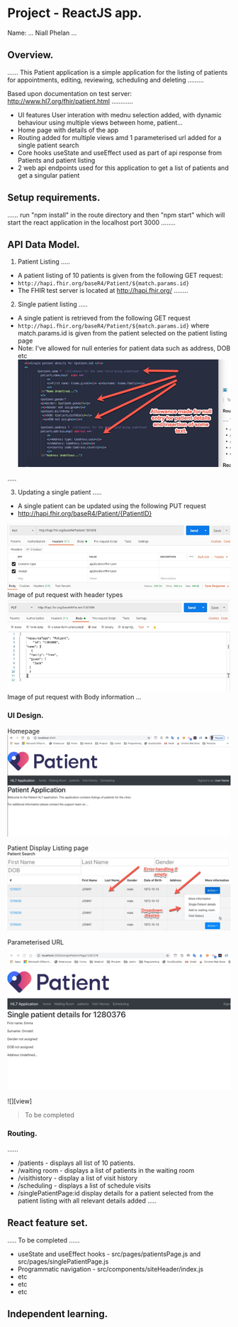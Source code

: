 # Project - ReactJS app.

Name: ... Niall Phelan ...

## Overview.
...... This Patient application is a simple application for the listing of patients for appointments, editing, reviewing, scheduling and deleting  .........

Based upon documentation on test server: http://www.hl7.org/fhir/patient.html
............ 
 
 + UI features
   User interation with mednu selection added, with dynamic behaviour using multiple views between home, patient...
 + Home page with details of the app
 + Routing added for multiple views amd 1 parameterised url added for a single patient search
 + Core hooks useState and useEffect used as part of api response from Patients and patient listing
 + 2 web api endpoints used for this application to get a list of patients and get a singular patient

## Setup requirements.

...... run "npm install" in the route directory and then "npm start" which will start the react application in the localhost port 3000 ........

## API Data Model.

1. Patient Listing
.....
+ A patient listing of 10 patients is given from the following GET request:
+ `http://hapi.fhir.org/baseR4/Patient/${match.params.id}`
+ The FHIR test server is located at http://hapi.fhir.org/
........

2. Single patient listing
.....
+ A single patient is retrieved from the following GET request
+ `http://hapi.fhir.org/baseR4/Patient/${match.params.id}` where match.params.id is given from the patient selected on the patient listing page
+ Note: I've allowed for null enteries for patient data such as address, DOB etc
![NullEntry](Images/nullEntry.jpg)

.....

3. Updating a single patient
.....
+ A single patient can be updated using the following PUT request
+ http://hapi.fhir.org/baseR4/Patient/{PatientID}

![PutRequest1](Images/putRequest1.jpg)
Image of put request with header types
![PutRequest2](Images/putRequest2.jpg)
Image of put request with Body information
...



### UI Design.
Homepage
![HomePage](Images/homePage.jpg)

Patient Display Listing page
![PatientListingPage](Images/patientDisplayPage.jpg)

Parameterised URL

![Parameterised](Images/parameterised.jpg)

![][view]
>To be completed 

### Routing.

...... 
+ /patients - displays all list of 10 patients.
+ /waiting room - displays a list of patients in the waiting room
+ /visithistory - display a list of visit history
+ /scheduling - displays a list of schedule visits 
+ /singlePatientPage:id display details for a patient selected from the patient listing with all relevant details added
.....

## React feature set.

..... To be completed  ......

+ useState and useEffect hooks - src/pages/patientsPage.js and src/pages/singlePatientPage.js
+ Programmatic navigation - src/components/siteHeader/index.js
+ etc
+ etc
+ etc

## Independent learning.

